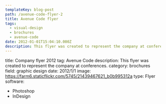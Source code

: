 ```yaml
---
templateKey: blog-post
path: /avenue-code-flyer-2
title: Avenue Code flyer
tags:
  - visual-design
  - brochures
  - avenue-code
date: 2012-01-01T15:04:10.000Z
description: This flyer was created to represent the company at conferences.
---
```


title: Company flyer 2012
tag: Avenue Code
description: This flyer was created to represent the company at conferences.
category: brochures
field: graphic design
date: 2012/1/1
image: https://farm6.staticflickr.com/5745/21439467621_b0b995312a
type: Flyer
software:
- Photoshop
- InDesign